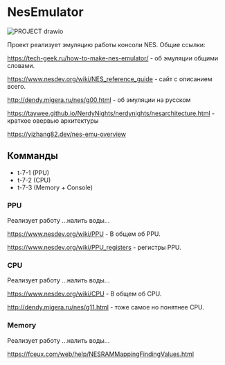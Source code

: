 # NesEmulator
![PROJECT drawio](https://user-images.githubusercontent.com/73906341/171735016-343248ef-dae0-4ebc-a26b-0385b8bc4221.png)

Проект реализует эмуляцию работы консоли NES.
Общие ссылки:

https://tech-geek.ru/how-to-make-nes-emulator/ - об эмуляции общими словами.

https://www.nesdev.org/wiki/NES_reference_guide - сайт с описанием всего.

http://dendy.migera.ru/nes/g00.html - об эмуляции на русском

https://taywee.github.io/NerdyNights/nerdynights/nesarchitecture.html - краткое овервью архитектуры

https://yizhang82.dev/nes-emu-overview

## Комманды
<ul>
  <li>t-7-1 (PPU)</li>
  <li>t-7-2 (CPU)</li>
  <li>t-7-3 (Memory + Console)</li>
</ul>

### PPU
Реализует работу ...налить воды...

https://www.nesdev.org/wiki/PPU - В общем об PPU.
  
https://www.nesdev.org/wiki/PPU_registers - регистры PPU.

### CPU
Реализует работу ...налить воды...

https://www.nesdev.org/wiki/CPU - В общем об CPU.
  
http://dendy.migera.ru/nes/g11.html - тоже самое но понятнее CPU.

### Memory
Реализует работу ...налить воды...

https://fceux.com/web/help/NESRAMMappingFindingValues.html

